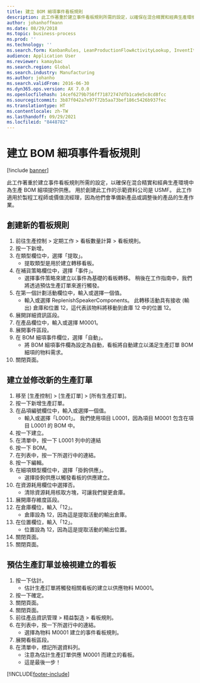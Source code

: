 ```yaml
---
title: 建立 BOM 細項事件看板規則
description: 此工作著重於建立事件看板規則所需的設定，以確保在混合精實和經典生產環境中為生產 BOM 細項提供供應。
author: johanhoffmann
ms.date: 08/29/2018
ms.topic: business-process
ms.prod: ''
ms.technology: ''
ms.search.form: KanbanRules, LeanProductionFlowActivityLookup, InventItemIdLookupSimple, ProdTableListPage, ProdTableCreate, InventItemIdLookupPurchase, ProdTable, ProdBOM, ProdParmCostEstimation
audience: Application User
ms.reviewer: kamaybac
ms.search.region: Global
ms.search.industry: Manufacturing
ms.author: johanho
ms.search.validFrom: 2016-06-30
ms.dyn365.ops.version: AX 7.0.0
ms.openlocfilehash: 14cef6279b756ff71872747dfb1ca9e5c8cd8fcc
ms.sourcegitcommit: 3b87f042a7e97f72b5aa73bef186c5426b937fec
ms.translationtype: HT
ms.contentlocale: zh-TW
ms.lasthandoff: 09/29/2021
ms.locfileid: "8448782"
---
```

# <a name="create-a-bom-line-event-kanban-rule"></a>建立 BOM 細項事件看板規則

[!include [banner](../../includes/banner.md)]

此工作著重於建立事件看板規則所需的設定，以確保在混合精實和經典生產環境中為生產 BOM 細項提供供應。 用於創建此工作的示範資料公司是 USMF。 此工作適用於製程工程師或價值流經理，因為他們會準備新產品或調整後的產品的生產作業。


## <a name="create-a-new-kanban-rule"></a>創建新的看板規則
1. 前往生產控制 > 定期工作 > 看板數量計算 > 看板規則。
2. 按一下新增。
3. 在類型欄位中，選擇「提取」。
    * 提取類型是用於建立轉移看板。  
4. 在補貨策略欄位中，選擇「事件」。
    * 選擇事件策略來建立以事件為基礎的看板轉移。 稍後在工作指南中，我們將透過預估生產訂單來進行觸發。  
5. 在第一個計劃活動欄位中，輸入或選擇一個值。
    * 輸入或選擇 ReplenishSpeakerComponents。 此轉移活動具有接收 (輸出) 倉庫和位置 12，這代表該物料將移動到倉庫 12 中的位置 12。  
6. 展開詳細資訊區段。
7. 在產品欄位中，輸入或選擇 M0001。
8. 展開事件區段。
9. 在 BOM 細項事件欄位，選擇「自動」。
    * 將 BOM 細項事件欄為設定為自動，看板將自動建立以滿足生產訂單 BOM 細項的物料需求。  
10. 關閉頁面。

## <a name="create-and-modify-a-new-production-order"></a>建立並修改新的生產訂單
1. 移至 [生產控制] > [生產訂單] > [所有生產訂單]。
2. 按一下新增生產訂單。
3. 在品項編號欄位中，輸入或選擇一個值。
    * 輸入或選擇「L0001」。 我們使用項目 L0001，因為項目 M0001 包含在項目 L0001 的 BOM 中。  
4. 按一下建立。
5. 在清單中，按一下 L0001 列中的連結
6. 按一下 BOM。
7. 在列表中，按一下所選行中的連結。
8. 按一下編輯。
9. 在細項類型欄位中，選擇「掛鉤供應」。
    * 選擇掛鉤供應以觸發看板的供應建立。  
10. 在資源耗用欄位中選擇否。
    * 清除資源耗用核取方塊，可讓我們變更倉庫。  
11. 展開庫存維度區段。
12. 在倉庫欄位，輸入「12」。
    * 倉庫設為 12，因為這是提取活動的輸出倉庫。  
13. 在位置欄位，輸入「12」。
    * 位置設為 12，因為這是提取活動的輸出位置。  
14. 關閉頁面。
15. 關閉頁面。

## <a name="estimate-the-production-order-and-view-the-kanban-created"></a>預估生產訂單並檢視建立的看板
1. 按一下估計。
    * 估計生產訂單將觸發相關看板的建立以供應物料 M0001。  
2. 按一下確定。
3. 關閉頁面。
4. 關閉頁面。
5. 前往產品資訊管理 > 精益製造 > 看板規則。
6. 在列表中，按一下所選行中的連結。
    * 選擇為物料 M0001 建立的事件看板規則。  
7. 展開看板區段。
8. 在清單中，標記所選資料列。
    * 注意為估計生產訂單供應 M0001 而建立的看板。  
    * 這是最後一步！  



[!INCLUDE[footer-include](../../../includes/footer-banner.md)]